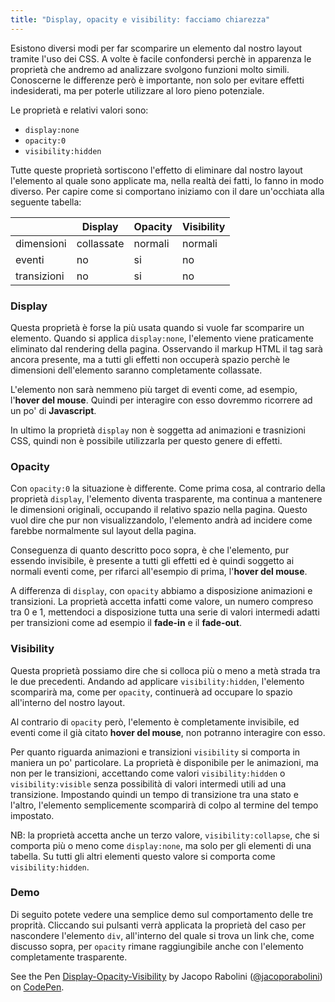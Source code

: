 ```yaml
---
title: "Display, opacity e visibility: facciamo chiarezza"
---
```

Esistono diversi modi per far scomparire un elemento dal nostro layout tramite l'uso dei CSS. A volte è facile confondersi perchè in apparenza le proprietà che andremo ad analizzare svolgono funzioni molto simili. Conoscerne le differenze però è importante, non solo per evitare effetti indesiderati, ma per poterle utilizzare al loro pieno potenziale. 

Le proprietà e relativi valori sono: 

- ``display:none``
- ``opacity:0``
- ``visibility:hidden``

Tutte queste proprietà sortiscono l'effetto di eliminare dal nostro layout l'elemento al quale sono applicate ma, nella realtà dei fatti, lo fanno in modo diverso. Per capire come si comportano iniziamo con il dare un'occhiata alla seguente tabella:

|             | Display    | Opacity | Visibility |
|-------------|------------|---------|------------|
| dimensioni  | collassate | normali | normali    |
| eventi      | no         | si      | no         |
| transizioni | no         | si      | no         |

### Display
Questa proprietà è forse la più usata quando si vuole far scomparire un elemento. Quando si applica ``display:none``, l'elemento viene praticamente eliminato dal rendering della pagina. Osservando il markup HTML il tag sarà ancora presente, ma a tutti gli effetti non occuperà spazio perchè le dimensioni dell'elemento saranno completamente collassate.

L'elemento non sarà nemmeno più target di eventi come, ad esempio, l'**hover del mouse**. Quindi per interagire con esso dovremmo ricorrere ad un po' di **Javascript**. 

In ultimo la proprietà ``display`` non è soggetta ad animazioni e trasnizioni CSS, quindi non è possibile utilizzarla per questo genere di effetti.

### Opacity
Con ``opacity:0`` la situazione è differente. Come prima cosa, al contrario della proprietà ``display``, l'elemento diventa trasparente, ma continua a mantenere le dimensioni originali, occupando il relativo spazio nella pagina. Questo vuol dire che pur non visualizzandolo, l'elemento andrà ad incidere come farebbe normalmente sul layout della pagina.

Conseguenza di quanto descritto poco sopra, è che l'elemento, pur essendo invisibile, è presente a tutti gli effetti ed è quindi soggetto ai normali eventi come, per rifarci all'esempio di prima, l'**hover del mouse**.

A differenza di ``display``, con ``opacity`` abbiamo a disposizione animazioni e transizioni. La proprietà accetta infatti come valore, un numero compreso tra 0 e 1, mettendoci a disposizione tutta una serie di valori intermedi adatti per transizioni come ad esempio il **fade-in** e il **fade-out**.

### Visibility
Questa proprietà possiamo dire che si colloca più o meno a metà strada tra le due precedenti. Andando ad applicare ``visibility:hidden``, l'elemento scomparirà ma, come per ``opacity``, continuerà ad occupare lo spazio all'interno del nostro layout. 

Al contrario di ``opacity`` però, l'elemento è completamente invisibile, ed eventi come il già citato **hover del mouse**, non potranno interagire con esso.

Per quanto riguarda animazioni e transizioni ``visibility`` si comporta in maniera un po' particolare. La proprietà è disponibile per le animazioni, ma non per le transizioni, accettando come valori ``visibility:hidden`` o ``visibility:visible`` senza possibilità di valori intermedi utili ad una transizione. Impostando quindi un tempo di transizione tra una stato e l'altro, l'elemento semplicemente scomparirà di colpo al termine del tempo impostato.

NB: la proprietà accetta anche un terzo valore, ``visibility:collapse``, che si comporta più o meno come ``display:none``, ma solo per gli elementi di una tabella. Su tutti gli altri elementi questo valore si comporta come ``visibility:hidden``.

### Demo
Di seguito potete vedere una semplice demo sul comportamento delle tre proprità. Cliccando sui pulsanti verrà applicata la proprietà del caso per nascondere l'elemento ``div``, all'interno del quale si trova un link che, come discusso sopra, per ``opacity`` rimane raggiungibile anche con l'elemento completamente trasparente.  


<p data-height="268" data-theme-id="0" data-slug-hash="KzQRaE" data-default-tab="result" data-user="jacoporabolini" class="codepen">See the Pen <a href="http://codepen.io/jacoporabolini/pen/KzQRaE/">Display-Opacity-Visibility</a> by Jacopo Rabolini (<a href="http://codepen.io/jacoporabolini">@jacoporabolini</a>) on <a href="http://codepen.io">CodePen</a>.</p>
<script async src="//assets.codepen.io/assets/embed/ei.js"></script>